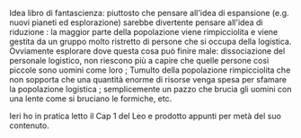 Idea libro di fantascienza: piuttosto che pensare all'idea di espansione (e.g. nuovi pianeti ed esplorazione) sarebbe divertente pensare all'idea di riduzione : la maggior parte della popolazione viene rimpicciolita e viene gestita da un gruppo molto ristretto di persone che si occupa della logistica.
Ovviamente esplorare dove questa cosa può finire male: dissociazione del personale logistico, non riescono più a capire che quelle persone così piccole sono uomini come loro ; Tumulto della popolazione rimpicciolita che non sopporta che una quantità enorme di risorse venga spesa per sfamare la popolazione logistica ; semplicemente un pazzo che brucia gli uomini con una lente come si bruciano le formiche, etc.

Ieri ho in pratica letto il Cap 1 del Leo e prodotto appunti per metà del suo contenuto.